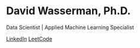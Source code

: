 # David Wasserman, Ph.D.

Data Scientist | Applied Machine Learning Specialist

[LinkedIn](https://www.linkedin.com/in/davidrwasserman/)
[LeetCode](https://leetcode.com/u/IHGwGumrCM/)
